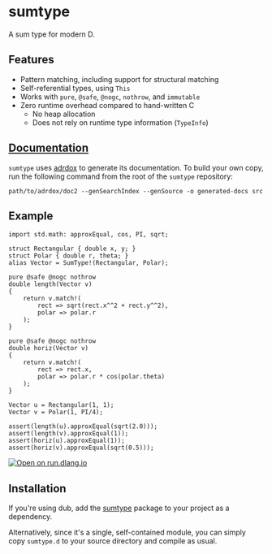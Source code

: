 sumtype
=======

A sum type for modern D.

Features
--------

- Pattern matching, including support for structural matching
- Self-referential types, using `This`
- Works with `pure`, `@safe`, `@nogc`, `nothrow`, and `immutable`
- Zero runtime overhead compared to hand-written C
    - No heap allocation
    - Does not rely on runtime type information (`TypeInfo`)

[Documentation][docs]
---------------------

`sumtype` uses [adrdox][] to generate its documentation. To build your own
copy, run the following command from the root of the `sumtype` repository:

    path/to/adrdox/doc2 --genSearchIndex --genSource -o generated-docs src

[docs]: https://pbackus.github.io/sumtype/sumtype.html
[adrdox]: https://github.com/adamdruppe/adrdox

Example
-------

    import std.math: approxEqual, cos, PI, sqrt;

    struct Rectangular { double x, y; }
    struct Polar { double r, theta; }
    alias Vector = SumType!(Rectangular, Polar);

    pure @safe @nogc nothrow
    double length(Vector v)
    {
        return v.match!(
            rect => sqrt(rect.x^^2 + rect.y^^2),
            polar => polar.r
        );
    }

    pure @safe @nogc nothrow
    double horiz(Vector v)
    {
        return v.match!(
            rect => rect.x,
            polar => polar.r * cos(polar.theta)
        );
    }

    Vector u = Rectangular(1, 1);
    Vector v = Polar(1, PI/4);

    assert(length(u).approxEqual(sqrt(2.0)));
    assert(length(v).approxEqual(1));
    assert(horiz(u).approxEqual(1));
    assert(horiz(v).approxEqual(sqrt(0.5)));

[![Open on run.dlang.io](https://img.shields.io/badge/run.dlang.io-open-blue.svg)](https://run.dlang.io/is/X4jUxq)

Installation
------------

If you're using dub, add the [sumtype](https://code.dlang.org/packages/sumtype)
package to your project as a dependency.

Alternatively, since it's a single, self-contained module, you can simply copy
`sumtype.d` to your source directory and compile as usual.

